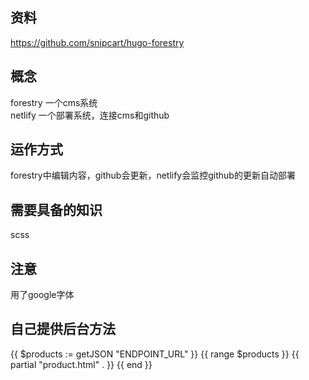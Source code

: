 ## 资料

https://github.com/snipcart/hugo-forestry

## 概念

forestry 一个cms系统  
netlify 一个部署系统，连接cms和github  

## 运作方式

forestry中编辑内容，github会更新，netlify会监控github的更新自动部署  

## 需要具备的知识

scss

## 注意

用了google字体

## 自己提供后台方法

{{ $products := getJSON "ENDPOINT_URL" }}
  {{ range $products }}
  {{ partial "product.html" . }}
{{ end }}
